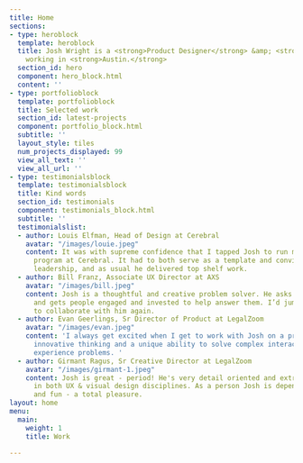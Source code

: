 ```yaml
---
title: Home
sections:
- type: heroblock
  template: heroblock
  title: Josh Wright is a <strong>Product Designer</strong> &amp; <strong>UX Strategist</strong>
    working in <strong>Austin.</strong>
  section_id: hero
  component: hero_block.html
  content: ''
- type: portfolioblock
  template: portfolioblock
  title: Selected work
  section_id: latest-projects
  component: portfolio_block.html
  subtitle: ''
  layout_style: tiles
  num_projects_displayed: 99
  view_all_text: ''
  view_all_url: ''
- type: testimonialsblock
  template: testimonialsblock
  title: Kind words
  section_id: testimonials
  component: testimonials_block.html
  subtitle: ''
  testimonialslist:
  - author: Louis Elfman, Head of Design at Cerebral
    avatar: "/images/louie.jpeg"
    content: It was with supreme confidence that I tapped Josh to run my initial research
      program at Cerebral. It had to both serve as a template and convince critical
      leadership, and as usual he delivered top shelf work.
  - author: Bill Franz, Associate UX Director at AXS
    avatar: "/images/bill.jpeg"
    content: Josh is a thoughtful and creative problem solver. He asks the right questions
      and gets people engaged and invested to help answer them. I’d jump at the chance
      to collaborate with him again.
  - author: Evan Geerlings, Sr Director of Product at LegalZoom
    avatar: "/images/evan.jpeg"
    content: 'I always get excited when I get to work with Josh on a project. He brings
      innovative thinking and a unique ability to solve complex interaction and user
      experience problems. '
  - author: Girmant Ragus, Sr Creative Director at LegalZoom
    avatar: "/images/girmant-1.jpeg"
    content: Josh is great - period! He's very detail oriented and extremely capable
      in both UX & visual design disciplines. As a person Josh is dependable, no nonsense
      and fun - a total pleasure.
layout: home
menu:
  main:
    weight: 1
    title: Work

---
```

